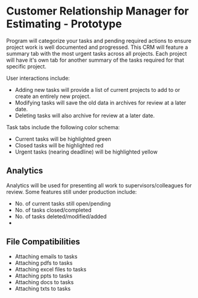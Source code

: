 # Customer Relationship Manager for Estimating - Prototype

Program will categorize your tasks and pending required actions to ensure project work is well documented and progressed. This CRM will feature a summary tab with the most urgent tasks across all projects. Each project will have it's own tab for another summary of the tasks required for that specific project.

User interactions include:
- Adding new tasks will provide a list of current projects to add to or create an entirely new project.
- Modifying tasks will save the old data in archives for review at a later date.
- Deleting tasks will also archive for review at a later date.

Task tabs include the following color schema: 
- Current tasks will be highlighted green
- Closed tasks will be highlighted red
- Urgent tasks (nearing deadline) will be highlighted yellow

## Analytics
Analytics will be used for presenting all work to supervisors/colleagues for review. Some features still under production include:
- No. of current tasks still open/pending
- No. of tasks closed/completed
- No. of tasks deleted/modified/added
- 



## File Compatibilities

- Attaching emails to tasks
- Attaching pdfs to tasks
- Attaching excel files to tasks
- Attaching ppts to tasks
- Attaching docs to tasks
- Attaching txts to tasks
